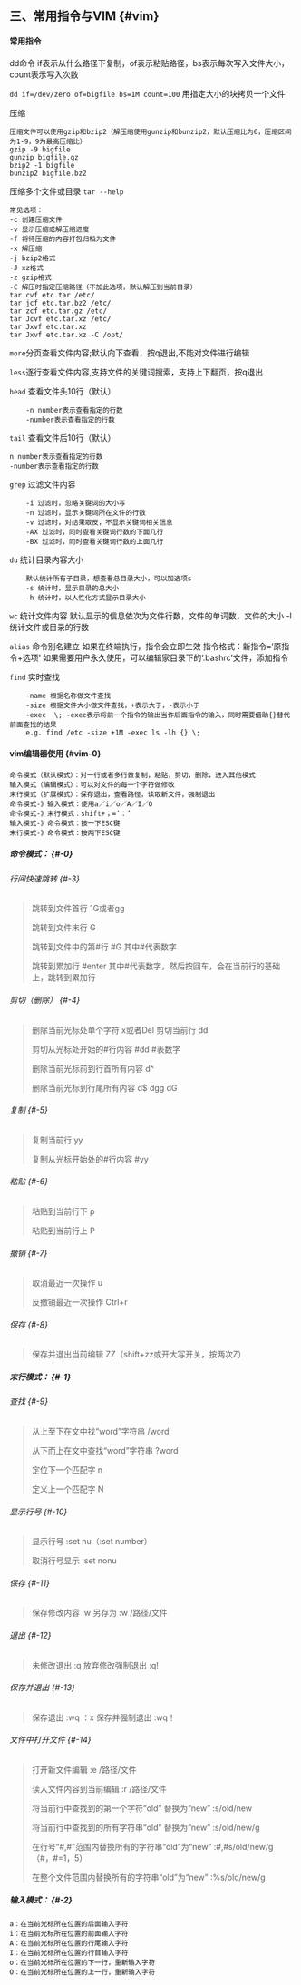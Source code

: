 ## 三、常用指令与VIM {#vim}

#### 常用指令

dd命令 if表示从什么路径下复制，of表示粘贴路径，bs表示每次写入文件大小，count表示写入次数

 `dd if=/dev/zero of=bigfile bs=1M count=100` 用指定大小的块拷贝一个文件

压缩

```
压缩文件可以使用gzip和bzip2（解压缩使用gunzip和bunzip2，默认压缩比为6，压缩区间为1-9，9为最高压缩比）
gzip -9 bigfile 
gunzip bigfile.gz 
bzip2 -1 bigfile 
bunzip2 bigfile.bz2
```

压缩多个文件或目录 `tar --help`

```
常见选项：
-c 创建压缩文件
-v 显示压缩或解压缩进度
-f 将待压缩的内容打包归档为文件
-x 解压缩
-j bzip2格式
-J xz格式
-z gzip格式
-C 解压时指定压缩路径（不加此选项，默认解压到当前目录）
tar cvf etc.tar /etc/
tar jcf etc.tar.bz2 /etc/
tar zcf etc.tar.gz /etc/
tar Jcvf etc.tar.xz /etc/
tar Jxvf etc.tar.xz
tar Jxvf etc.tar.xz -C /opt/
```

`more`分页查看文件内容;默认向下查看，按q退出,不能对文件进行编辑

`less`逐行查看文件内容,支持文件的关键词搜索，支持上下翻页，按q退出

`head` 查看文件头10行（默认）

```
    -n number表示查看指定的行数
    -number表示查看指定的行数
```

`tail` 查看文件后10行（默认）

```
n number表示查看指定的行数
-number表示查看指定的行数
```

`grep` 过滤文件内容

```
    -i 过滤时，忽略关键词的大小写
    -n 过滤时，显示关键词所在文件的行数
    -v 过滤时，对结果取反，不显示关键词相关信息
    -AX 过滤时，同时查看关键词行数的下面几行
    -BX 过滤时，同时查看关键词行数的上面几行
```

`du` 统计目录内容大小

```
    默认统计所有子目录，想查看总目录大小，可以加选项s
    -s 统计时，显示目录的总大小
    -h 统计时，以人性化方式显示目录大小
```

`wc` 统计文件内容 默认显示的信息依次为文件行数，文件的单词数，文件的大小 -l 统计文件或目录的行数

`alias` 命令别名建立 如果在终端执行，指令会立即生效 指令格式：新指令=‘原指令+选项’ 如果需要用户永久使用，可以编辑家目录下的‘.bashrc’文件，添加指令

`find` 实时查找

```
    -name 根据名称做文件查找
    -size 根据文件大小做文件查找，+表示大于，-表示小于
    -exec  \; -exec表示将前一个指令的输出当作后面指令的输入，同时需要借助{}替代前面查找的结果
    e.g. find /etc -size +1M -exec ls -lh {} \;
```

#### vim编辑器使用 {#vim-0}

```
命令模式（默认模式）：对一行或者多行做复制，粘贴，剪切，删除，进入其他模式
输入模式（编辑模式）：可以对文件的每一个字符做修改
末行模式（扩展模式）：保存退出，查看路径，读取新文件，强制退出
命令模式-》输入模式：使用a／i／o／A／I／O
命令模式-》末行模式：shift+；=‘：’
输入模式-》命令模式：按一下ESC键
末行模式-》命令模式：按两下ESC键
```

##### 命令模式： {#-0}

###### 行间快速跳转 {#-3}

> 跳转到文件首行 1G或者gg
>
> 跳转到文件末行 G
>
> 跳转到文件中的第\#行 \#G 其中\#代表数字
>
> 跳转到累加行 \#enter 其中\#代表数字，然后按回车，会在当前行的基础上，跳转到累加行

###### 剪切（删除） {#-4}

> 删除当前光标处单个字符 x或者Del 剪切当前行 dd
>
> 剪切从光标处开始的\#行内容 \#dd \#表数字
>
> 删除当前光标前到行首所有内容 d^
>
> 删除当前光标到行尾所有内容 d$ dgg dG

###### 复制 {#-5}

> 复制当前行 yy
>
> 复制从光标开始处的\#行内容 \#yy

###### 粘贴 {#-6}

> 粘贴到当前行下 p
>
> 粘贴到当前行上 P

###### 撤销 {#-7}

> 取消最近一次操作 u
>
> 反撤销最近一次操作 Ctrl+r

###### 保存 {#-8}

> 保存并退出当前编辑 ZZ（shift+zz或开大写开关，按两次Z）

##### 末行模式： {#-1}

###### 查找 {#-9}

> 从上至下在文中找“word”字符串 /word
>
> 从下而上在文中查找“word”字符串 ?word
>
> 定位下一个匹配字 n
>
> 定义上一个匹配字 N

###### 显示行号 {#-10}

> 显示行号 :set nu（:set number）
>
> 取消行号显示 :set nonu

###### 保存 {#-11}

> 保存修改内容 :w 另存为 :w /路径/文件

###### 退出 {#-12}

> 未修改退出 :q 放弃修改强制退出 :q!

###### 保存并退出 {#-13}

> 保存退出 :wq ：x 保存并强制退出 :wq！

###### 文件中打开文件 {#-14}

> 打开新文件编辑 :e /路径/文件
>
> 读入文件内容到当前编辑 :r /路径/文件
>
> 将当前行中查找到的第一个字符“old” 替换为“new” :s/old/new
>
> 将当前行中查找到的所有字符串“old” 替换为“new” :s/old/new/g
>
> 在行号“\#,\#”范围内替换所有的字符串“old”为“new” :\#,\#s/old/new/g （\#，\#=1，5）
>
> 在整个文件范围内替换所有的字符串“old”为“new” :%s/old/new/g

##### 输入模式： {#-2}

```
a：在当前光标所在位置的后面输入字符
i：在当前光标所在位置的前面输入字符
A：在当前光标所在位置的行尾输入字符
I：在当前光标所在位置的行首输入字符
o：在当前光标所在位置的下一行，重新输入字符
O：在当前光标所在位置的上一行，重新输入字符
```



